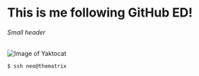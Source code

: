 # This is me following GitHub ED!
###### Small header
![Image of Yaktocat](https://octodex.github.com/images/yaktocat.png)

```
$ ssh neo@thematrix
```

